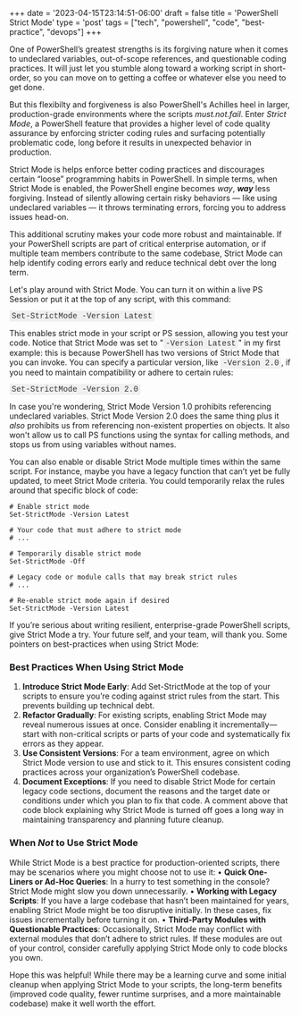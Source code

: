+++
date = '2023-04-15T23:14:51-06:00'
draft = false
title = 'PowerShell Strict Mode'
type = 'post'
tags = ["tech", "powershell", "code", "best-practice", "devops"]
+++

<style>
/* Base style for code blocks */
.code-block {
    padding: 15px;                    /* Padding around the code */
    font-family: 'Courier New', Courier, monospace; /* Monospace font */
    white-space: pre-wrap;            /* Preserve whitespace and wrap lines */
    border-radius: 5px;               /* Rounded corners */
    overflow-x: auto;                 /* Horizontal scroll if needed */
    margin: 20px 0;                   /* Vertical spacing */
    /* Default colors (light mode) */
    background-color: #f5f5f5;        /* Light gray background */
    border: 1px solid #ddd;           /* Light border */
    color: #333;                      /* Dark text for readability */
}

/* Style for inline monospace text */
.mono {
    font-family: 'Courier New', Courier, monospace; /* Monospace font */
    background-color: #f0f0f0;        /* Light background to highlight */
    padding: 2px 4px;                  /* Padding around text */
    border-radius: 3px;                /* Rounded corners */
}

/* Dark mode overrides for code blocks */
@media (prefers-color-scheme: dark) {
    .code-block {
        background-color: #2d2d2d;    /* Dark background */
        border: 1px solid #555;        /* Darker border */
        color: #f8f8f2;                /* Light text for readability */
    }

    .mono {
        background-color: #3c3c3c;     /* Darker background for inline code */
        color: #f8f8f2;                /* Light text */
    }
}

/* Optional: Light mode overrides (for explicitness) */
@media (prefers-color-scheme: light) {
    .code-block {
        background-color: #f5f5f5;     /* Light gray background */
        border: 1px solid #ddd;        /* Light border */
        color: #333;                   /* Dark text */
    }

    .mono {
        background-color: #f0f0f0;     /* Light background */
        color: #333;                   /* Dark text */
    }
}
</style>

One of PowerShell’s greatest strengths is its forgiving nature when it comes to undeclared variables, out-of-scope references, and questionable coding practices. It will just let you stumble along toward a working script in short-order, so you can move on to getting a coffee or whatever else you need to get done.  <br />

But this flexibilty and forgiveness is also PowerShell's Achilles heel in larger, production-grade environments where the scripts *must.not.fail*. Enter *Strict Mode*, a PowerShell feature that provides a higher level of code quality assurance by enforcing stricter coding rules and surfacing potentially problematic code, long before it results in unexpected behavior in production. <br />

Strict Mode is helps enforce better coding practices and discourages certain “loose” programming habits in PowerShell. In simple terms, when Strict Mode is enabled, the PowerShell engine becomes *way*, ***way*** less forgiving. Instead of silently allowing certain risky behaviors — like using undeclared variables — it throws terminating errors, forcing you to address issues head-on.<br />

This additional scrutiny makes your code more robust and maintainable. If your PowerShell scripts are part of critical enterprise automation, or if multiple team members contribute to the same codebase, Strict Mode can help identify coding errors early and reduce technical debt over the long term.<br />

Let's play around with Strict Mode.  You can turn it on within a live PS Session or put it at the top of any script, with this command:

<span class="mono"> Set-StrictMode -Version Latest </span><br />

This enables strict mode in your script or PS session, allowing you test your code.  Notice that Strict Mode was set to "<span class="mono">-Version Latest</span>" in my first example: this is because PowerShell has two versions of Strict Mode that you can invoke. You can specify a particular version, like <span class="mono">-Version 2.0</span>, if you need to maintain compatibility or adhere to certain rules:<br />

<span class="mono"> Set-StrictMode -Version 2.0 </span><br />

In case you're wondering, Strict Mode Version 1.0 prohibits referencing undeclared variables.  Strict Mode Version 2.0 does the same thing plus it *also* prohibits us from referencing non-existent properties on objects.  It also won't allow us to call PS functions using the syntax for calling methods, and stops us from using variables without names. <br />

You can also enable or disable Strict Mode multiple times within the same script. For instance, maybe you have a legacy function that can’t yet be fully updated, to meet Strict Mode criteria.  You could temporarily relax the rules around that specific block of code:

~~~
# Enable strict mode
Set-StrictMode -Version Latest

# Your code that must adhere to strict mode
# ...

# Temporarily disable strict mode
Set-StrictMode -Off

# Legacy code or module calls that may break strict rules
# ...

# Re-enable strict mode again if desired
Set-StrictMode -Version Latest
~~~

If you’re serious about writing resilient, enterprise-grade PowerShell scripts, give Strict Mode a try. Your future self, and your team, will thank you.  Some pointers on best-practices when using Strict Mode: <br />

### Best Practices When Using Strict Mode

1.	**Introduce Strict Mode Early**: Add Set-StrictMode at the top of your scripts to ensure you’re coding against strict rules from the start. This prevents building up technical debt.
2.	**Refactor Gradually**: For existing scripts, enabling Strict Mode may reveal numerous issues at once. Consider enabling it incrementally—start with non-critical scripts or parts of your code and systematically fix errors as they appear.
3.	**Use Consistent Versions**: For a team environment, agree on which Strict Mode version to use and stick to it. This ensures consistent coding practices across your organization’s PowerShell codebase.
4.	**Document Exceptions**: If you need to disable Strict Mode for certain legacy code sections, document the reasons and the target date or conditions under which you plan to fix that code. A comment above that code block explaining why Strict Mode is turned off goes a long way in maintaining transparency and planning future cleanup.

### When *Not* to Use Strict Mode
While Strict Mode is a best practice for production-oriented scripts, there may be scenarios where you might choose not to use it:
	• **Quick One-Liners or Ad-Hoc Queries**: In a hurry to test something in the console? Strict Mode might slow you down unnecessarily.
	• **Working with Legacy Scripts**: If you have a large codebase that hasn’t been maintained for years, enabling Strict Mode might be too disruptive initially. In these cases, fix issues incrementally before turning it on.
	• **Third-Party Modules with Questionable Practices**: Occasionally, Strict Mode may conflict with external modules that don’t adhere to strict rules. If these modules are out of your control, consider carefully applying Strict Mode only to code blocks you own.<br />

Hope this was helpful!  While there may be a learning curve and some initial cleanup when applying Strict Mode to your scripts, the long-term benefits (improved code quality, fewer runtime surprises, and a more maintainable codebase) make it well worth the effort.